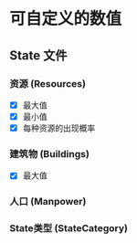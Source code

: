 # 可自定义的数值

## State 文件

### 资源 (Resources)

- [x] 最大值
- [x] 最小值
- [x] 每种资源的出现概率

### 建筑物 (Buildings)

- [x] 最大值

### 人口 (Manpower)

### State类型 (StateCategory)
